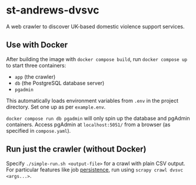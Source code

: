 # st-andrews-dvsvc

A web crawler to discover UK-based domestic violence support services.

## Use with Docker

After building the image with `docker compose build`, run `docker compose up` to start three containers:

* `app` (the crawler)
* `db` (the PostgreSQL database server)
* `pgadmin`

This automatically loads environment variables from `.env` in the project directory. Set one up as per `example.env`.

`docker compose run db pgadmin` will only spin up the database and pgAdmin containers. Access pgAdmin at `localhost:5051/` from a browser (as specified in `compose.yaml`).

## Run just the crawler (without Docker)

Specify `./simple-run.sh <output-file>` for a crawl with plain CSV output. For particular features like job [persistence](https://docs.scrapy.org/en/latest/topics/jobs.html), run using `scrapy crawl dvsvc <args...>`.
